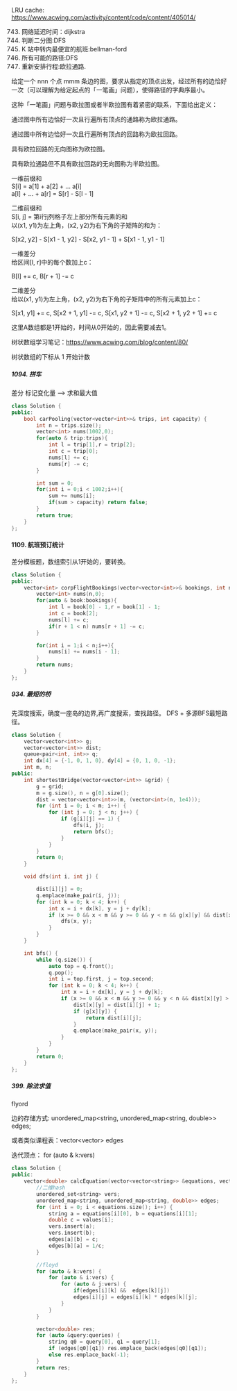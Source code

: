 
LRU cache: https://www.acwing.com/activity/content/code/content/405014/

743. 网络延迟时间：dijkstra
785. 判断二分图:DFS
787. K 站中转内最便宜的航班:bellman-ford
797. 所有可能的路径:DFS
332. 重新安排行程:欧拉通路.

给定一个 nnn 个点 mmm 条边的图，要求从指定的顶点出发，经过所有的边恰好一次（可以理解为给定起点的「一笔画」问题），使得路径的字典序最小。

这种「一笔画」问题与欧拉图或者半欧拉图有着紧密的联系，下面给出定义：

通过图中所有边恰好一次且行遍所有顶点的通路称为欧拉通路。

通过图中所有边恰好一次且行遍所有顶点的回路称为欧拉回路。

具有欧拉回路的无向图称为欧拉图。

具有欧拉通路但不具有欧拉回路的无向图称为半欧拉图。



一维前缀和   
S[i] = a[1] + a[2] + ... a[i]   
a[l] + ... + a[r] = S[r] - S[l - 1]   

二维前缀和   
S[i, j] = 第i行j列格子左上部分所有元素的和   
以(x1, y1)为左上角，(x2, y2)为右下角的子矩阵的和为：   

S[x2, y2] - S[x1 - 1, y2] - S[x2, y1 - 1] + S[x1 - 1, y1 - 1]   

一维差分   
给区间[l, r]中的每个数加上c：    

B[l] += c, B[r + 1] -= c  

二维差分   
给以(x1, y1)为左上角，(x2, y2)为右下角的子矩阵中的所有元素加上c：   

S[x1, y1] += c, S[x2 + 1, y1] -= c, S[x1, y2 + 1] -= c, S[x2 + 1, y2 + 1] += c   


这里A数组都是1开始的，时间从0开始的，因此需要减去1。

树状数组学习笔记：https://www.acwing.com/blog/content/80/

树状数组的下标从 1 开始计数

##### 1094. 拼车

差分 标记变化量 -->  求和最大值
 
```C++
class Solution {
public:
    bool carPooling(vector<vector<int>>& trips, int capacity) {
        int n = trips.size();
        vector<int> nums(1002,0);
        for(auto & trip:trips){
            int l = trip[1],r = trip[2];
            int c = trip[0];
            nums[l] += c;
            nums[r] -= c;
        }

        int sum = 0;
        for(int i = 0;i < 1002;i++){
            sum += nums[i];
            if(sum > capacity) return false;
        }
        return true;
    }
};
```

#### 1109. 航班预订统计

差分模板题，数组索引从1开始的，要转换。

```C++
class Solution {
public:
    vector<int> corpFlightBookings(vector<vector<int>>& bookings, int n) {
        vector<int> nums(n,0);
        for(auto & book:bookings){
            int l = book[0] - 1,r = book[1] - 1;
            int c = book[2];
            nums[l] += c;
            if(r + 1 < n) nums[r + 1] -= c;
        }

        for(int i = 1;i < n;i++){
            nums[i] += nums[i - 1];
        }
        return nums;
    }
};
```

##### 934. 最短的桥

先深度搜索，确度一座岛的边界,再广度搜索，查找路径。 DFS + 多源BFS最短路径。

```C++
class Solution {
    vector<vector<int>> g;
    vector<vector<int>> dist;
    queue<pair<int, int>> q;
    int dx[4] = {-1, 0, 1, 0}, dy[4] = {0, 1, 0, -1};
    int m, n;
public:
    int shortestBridge(vector<vector<int>> &grid) {
        g = grid;
        m = g.size(), n = g[0].size();
        dist = vector<vector<int>>(m, (vector<int>(n, 1e4)));
        for (int i = 0; i < m; i++) {
            for (int j = 0; j < n; j++) {
                if (g[i][j] == 1) {
                    dfs(i, j);
                    return bfs();
                }
            }
        }
        return 0;
    }

    void dfs(int i, int j) {

        dist[i][j] = 0;
        q.emplace(make_pair(i, j));
        for (int k = 0; k < 4; k++) {
            int x = i + dx[k], y = j + dy[k];
            if (x >= 0 && x < m && y >= 0 && y < n && g[x][y] && dist[x][y]) {
                dfs(x, y);
            }
        }
    }

    int bfs() {
        while (q.size()) {
            auto top = q.front();
            q.pop();
            int i = top.first, j = top.second;
            for (int k = 0; k < 4; k++) {
                int x = i + dx[k], y = j + dy[k];
                if (x >= 0 && x < m && y >= 0 && y < n && dist[x][y] > dist[i][j] + 1) {
                    dist[x][y] = dist[i][j] + 1;
                    if (g[x][y]) {
                        return dist[i][j];
                    }
                    q.emplace(make_pair(x, y));
                }
            }
        }
        return 0;
    }
};

```


##### 399. 除法求值

flyord 

边的存储方式:  unordered_map<string, unordered_map<string, double>> edges;

或者类似课程表：vector<vector<int>> edges

迭代顶点： for (auto & k:vers)

```C++
class Solution {
public:
    vector<double> calcEquation(vector<vector<string>> &equations, vector<double> &values, vector<vector<string>> &queries) {
        //二维hash
        unordered_set<string> vers;
        unordered_map<string, unordered_map<string, double>> edges;
        for (int i = 0; i < equations.size(); i++) {
            string a = equations[i][0], b = equations[i][1];
            double c = values[i];
            vers.insert(a);
            vers.insert(b);
            edges[a][b] = c;
            edges[b][a] = 1/c;
        }

        //floyd
        for (auto & k:vers) {
            for (auto & i:vers) {
                for (auto & j:vers) {
                    if(edges[i][k] &&  edges[k][j])
                    edges[i][j] = edges[i][k] * edges[k][j];
                }
            }
        }

        vector<double> res;
        for (auto &query:queries) {
            string q0 = query[0], q1 = query[1];
            if (edges[q0][q1]) res.emplace_back(edges[q0][q1]);
            else res.emplace_back(-1);
        }
        return res;
    }
};

```

